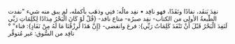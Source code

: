 ‌نفِدَ يَنفَد، نفادًا ونَفَدًا، فهو نافِد
• ‌نفِد مالُه: فنِي وذهَب بأكمله، لم يبق منه شيء "نفدت الطّبعةُ الأولى من الكتاب- ‌نفِد صبرُه- متاع نافد- {قُلْ لَوْ كَانَ الْبَحْرُ مِدَادًا لِكَلِمَاتِ رَبِّي لَنَفِدَ الْبَحْرُ قَبْلَ أَنْ تَنْفَدَ كَلِمَاتُ رَبِّي}: فرغ وانقضى- {إِنَّ هَذَا لَرِزْقُنَا مَا لَهُ مِنْ نَفَادٍ}: فناء" ° نافِد من السُّوق: غير مُتوفِّر